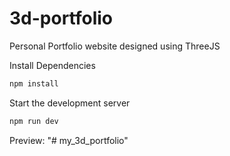# 3d-portfolio

Personal Portfolio website designed using ThreeJS

Install Dependencies

```sh
npm install
```

Start the development server

```sh
npm run dev
```

Preview: 
"# my_3d_portfolio" 
